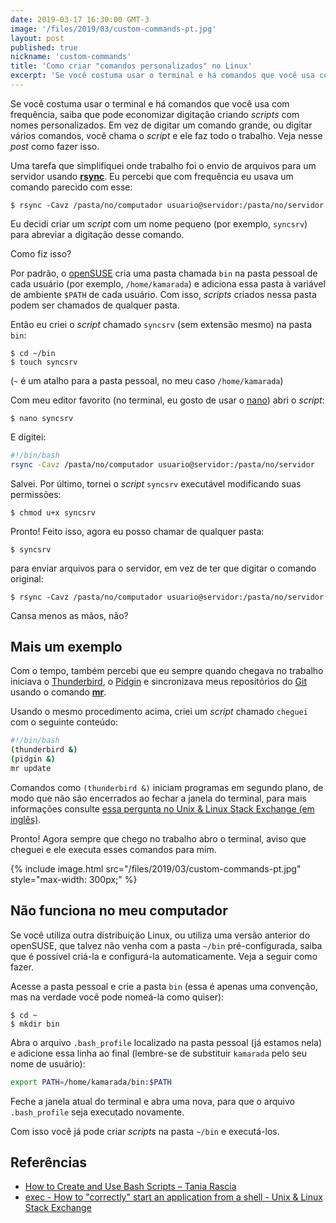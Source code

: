 ```yaml
---
date: 2019-03-17 16:30:00 GMT-3
image: '/files/2019/03/custom-commands-pt.jpg'
layout: post
published: true
nickname: 'custom-commands'
title: 'Como criar "comandos personalizados" no Linux'
excerpt: 'Se você costuma usar o terminal e há comandos que você usa com frequência, saiba que pode economizar digitação criando scripts com nomes personalizados. Em vez de digitar um comando grande, ou digitar vários comandos, você chama o script e ele faz todo o trabalho. Veja nesse post como fazer isso.'
---
```


Se você costuma usar o terminal e há comandos que você usa com frequência, saiba que pode economizar digitação criando *scripts* com nomes personalizados. Em vez de digitar um comando grande, ou digitar vários comandos, você chama o *script* e ele faz todo o trabalho. Veja nesse *post* como fazer isso.

Uma tarefa que simplifiquei onde trabalho foi o envio de arquivos para um servidor usando [**rsync**][rsync]. Eu percebi que com frequência eu usava um comando parecido com esse:

```
$ rsync -Cavz /pasta/no/computador usuario@servidor:/pasta/no/servidor
```

Eu decidi criar um *script* com um nome pequeno (por exemplo, `syncsrv`) para abreviar a digitação desse comando.

Como fiz isso?

Por padrão, o [openSUSE] cria uma pasta chamada `bin` na pasta pessoal de cada usuário (por exemplo, `/home/kamarada`) e adiciona essa pasta à variável de ambiente `$PATH` de cada usuário. Com isso, *scripts* criados nessa pasta podem ser chamados de qualquer pasta.

Então eu criei o *script* chamado `syncsrv` (sem extensão mesmo) na pasta `bin`:

```
$ cd ~/bin
$ touch syncsrv
```

(`~` é um atalho para a pasta pessoal, no meu caso `/home/kamarada`)

Com meu editor favorito (no terminal, eu gosto de usar o [nano]) abri o *script*:

```
$ nano syncsrv
```

E digitei:

```bash
#!/bin/bash
rsync -Cavz /pasta/no/computador usuario@servidor:/pasta/no/servidor
```

Salvei. Por último, tornei o *script* `syncsrv` executável modificando suas permissões:

```
$ chmod u+x syncsrv
```

Pronto! Feito isso, agora eu posso chamar de qualquer pasta:

```
$ syncsrv
```

para enviar arquivos para o servidor, em vez de ter que digitar o comando original:

```
$ rsync -Cavz /pasta/no/computador usuario@servidor:/pasta/no/servidor
```

Cansa menos as mãos, não?

## Mais um exemplo

Com o tempo, também percebi que eu sempre quando chegava no trabalho iniciava o [Thunderbird], o [Pidgin] e sincronizava meus repositórios do [Git] usando o comando [**mr**][mr].

Usando o mesmo procedimento acima, criei um *script* chamado `cheguei` com o seguinte conteúdo:

```bash
#!/bin/bash
(thunderbird &)
(pidgin &)
mr update
```

Comandos como `(thunderbird &)` iniciam programas em segundo plano, de modo que não são encerrados ao fechar a janela do terminal, para mais informações consulte [essa pergunta no Unix & Linux Stack Exchange (em inglês)][stack-exchange].

Pronto! Agora sempre que chego no trabalho abro o terminal, aviso que cheguei e ele executa esses comandos para mim.

{% include image.html src="/files/2019/03/custom-commands-pt.jpg" style="max-width: 300px;" %}

## Não funciona no meu computador

Se você utiliza outra distribuição Linux, ou utiliza uma versão anterior do openSUSE, que talvez não venha com a pasta `~/bin` pré-configurada, saiba que é possível criá-la e configurá-la automaticamente. Veja a seguir como fazer.

Acesse a pasta pessoal e crie a pasta `bin` (essa é apenas uma convenção, mas na verdade você pode nomeá-la como quiser):

```
$ cd ~
$ mkdir bin
```

Abra o arquivo `.bash_profile` localizado na pasta pessoal (já estamos nela) e adicione essa linha ao final (lembre-se de substituir `kamarada` pelo seu nome de usuário):

```bash
export PATH=/home/kamarada/bin:$PATH
```

Feche a janela atual do terminal e abra uma nova, para que o arquivo `.bash_profile` seja executado novamente.

Com isso você já pode criar *scripts* na pasta `~/bin` e executá-los.

## Referências

- [How to Create and Use Bash Scripts – Tania Rascia][taniarascia]
- [exec - How to "correctly" start an application from a shell - Unix & Linux Stack Exchange][stack-exchange]

[rsync]:            https://www.vivaolinux.com.br/artigo/Transferindo-arquivos-com-o-rsync?pagina=3
[opensuse]:         https://www.opensuse.org/
[nano]:             https://www.nano-editor.org/
[thunderbird]:      https://www.thunderbird.net/pt-BR/
[pidgin]:           https://pidgin.im/
[git]:              https://git-scm.com/
[mr]:               https://myrepos.branchable.com/
[stack-exchange]:   https://unix.stackexchange.com/a/305769/106621
[taniarascia]:      https://www.taniarascia.com/how-to-create-and-use-bash-scripts
